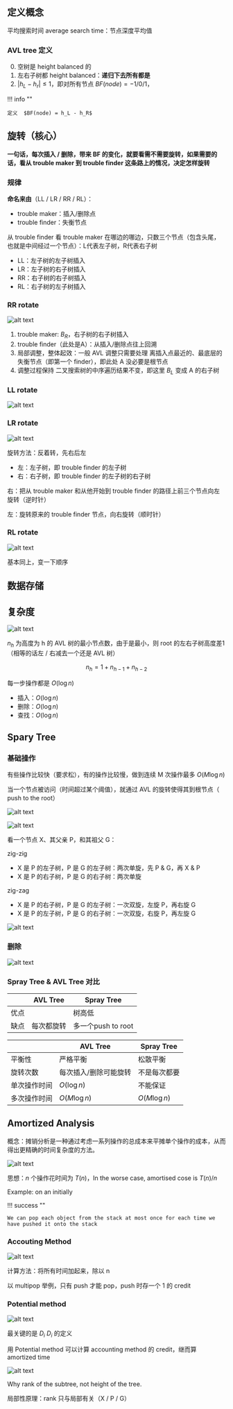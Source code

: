 ## 定义概念

平均搜索时间 average search time：节点深度平均值

### AVL tree 定义

0. 空树是 height balanced 的
1. 左右子树都 height balanced：**递归下去所有都是**
2. $|h_L - h_r| \le 1$，即对所有节点 $BF(node) = -1 / 0 / 1$，

!!! info ""

    定义  $BF(node) = h_L - h_R$

## 旋转（核心）

**一句话，每次插入 / 删除，带来 BF 的变化，就要看需不需要旋转，如果需要的话，看从 trouble maker 到 trouble finder 这条路上的情况，决定怎样旋转**

### 规律

**命名来由**（LL / LR / RR / RL）：

- trouble maker：插入/删除点
- trouble finder：失衡节点

从 trouble finder 看 trouble maker 在哪边的哪边，只数三个节点（包含头尾，也就是中间经过一个节点）：L代表左子树，R代表右子树

- LL：左子树的左子树插入
- LR：左子树的右子树插入
- RR：右子树的右子树插入
- RL：右子树的左子树插入


### RR rotate
![alt text](res/images/image.png)

1. trouble maker: $B_R$，右子树的右子树插入
2. trouble finder（此处是A）：从插入/删除点往上回溯
3. 局部调整，整体起效：一般 AVL 调整只需要处理 离插入点最近的、最底层的失衡节点（即第一个 finder），即此处 A 没必要是根节点
4. 调整过程保持 二叉搜索树的中序遍历结果不变，即这里 $B_L$ 变成 A 的右子树

### LL rotate

![alt text](res/images/image-1.png)

### LR rotate

![alt text](res/images/image-3.png)


旋转方法：反着转，先右后左

- 左：左子树，即 trouble finder 的左子树
- 右：右子树，即 trouble finder 的左子树的右子树

右：把从 trouble maker 和从他开始到 trouble finder 的路径上前三个节点向左旋转（逆时针）

左：旋转原来的 trouble finder 节点，向右旋转（顺时针）

### RL rotate

![alt text](res/images/image-2.png)

基本同上，变一下顺序

## 数据存储

## 复杂度
![alt text](res/images/image-4.png)

$n_h$ 为高度为 h 的 AVL 树的最小节点数，由于是最小，则 root 的左右子树高度差1（相等的话左 / 右减去一个还是 AVL 树）

$$n_h = 1 + n_{h-1} + n_{h-2}$$

每一步操作都是 $O(\log n)$

- 插入：$O(\log n)$
- 删除：$O(\log n)$
- 查找：$O(\log n)$


## Spary Tree

### 基础操作

有些操作比较快（要求松），有的操作比较慢，做到连续 M 次操作最多 $O(M \log n)$

当一个节点被访问（时间超过某个阈值），就通过 AVL 的旋转使得其到根节点（ push to the root）

![alt text](res/images/image-5.png)

![alt text](res/images/image-6.png)

看一个节点 X、其父亲 P，和其祖父 G：

zig-zig

- X 是 P 的左子树，P 是 G 的左子树：两次单旋，先 P & G，再 X & P
- X 是 P 的右子树，P 是 G 的右子树：两次单旋

zig-zag

- X 是 P 的右子树，P 是 G 的左子树：一次双旋，左旋 P，再右旋 G
- X 是 P 的左子树，P 是 G 的右子树：一次双旋，右旋 P，再左旋 G

![alt text](res/images/image-7.png)

### 删除

![alt text](res/images/image-8.png)

### Spray Tree & AVL Tree 对比

|               | AVL Tree               | Spray Tree                      |
| ------------- | ---------------------- | ------------------------------- |
| 优点        |                  | 树高低                  |
| 缺点        | 每次都旋转           | 多一个push to root                          |

|               | AVL Tree               | Spray Tree                      |
| ------------- | ---------------------- | ------------------------------- |
| 平衡性        | 严格平衡               | 松散平衡                        |
| 旋转次数      | 每次插入/删除可能旋转   | 不是每次都要| 每次访问可能旋转多次            |
| 单次操作时间  | $O(\log n)$           | 不能保证                     |
| 多次操作时间 | $O(M \log n)$          | $O(M \log n)$                   |


## Amortized Analysis

概念：摊销分析是一种通过考虑一系列操作的总成本来平摊单个操作的成本，从而得出更精确的时间复杂度的方法。

![alt text](res/images/image-9.png)


思想：$n$ 个操作花时间为 $T(n)$，In the worse case, amortised cose is $T(n) / n$

Example: on an initially 

!!! success ""

    We can pop each object from the stack at most once for each time we have pushed it onto the stack


### Accouting Method

![alt text](res/images/image-10.png)

计算方法：将所有时间加起来，除以 n

以 multipop 举例，只有 push 才能 pop，push 时存一个 1 的 credit

### Potential method

![alt text](res/images/image-12.png)

最关键的是 $D_i$ $D_i$ 的定义

用 Potential method 可以计算 accounting method 的 credit，继而算 amortized time

![alt text](res/images/image-11.png)

Why rank of the subtree, not height of the tree.

局部性原理：rank 只与局部有关（X / P / G）

